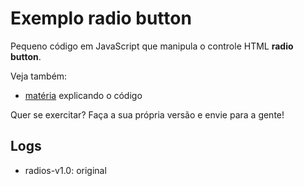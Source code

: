 Exemplo radio button
===


Pequeno código em JavaScript que manipula o controle HTML __radio button__.

Veja também:

- [matéria](http://www.devfuria.com.br/javascript/forms/input-radio-button/) explicando o código

Quer se exercitar? Faça a sua própria versão e envie para a gente!


Logs
---

- radios-v1.0: original
